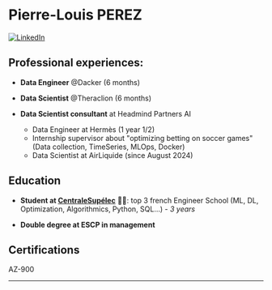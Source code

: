 # Pierre-Louis PEREZ 

[![LinkedIn](https://img.shields.io/badge/My_LinkedIn-blue?style=for-the-badge&logo=linkedin&logoColor=white)](https://www.linkedin.com/in/pierre-louis-perez/)

## Professional experiences:

- **Data Engineer** @Dacker (6 months)

- **Data Scientist** @Theraclion (6 months)

- **Data Scientist consultant** at Headmind Partners AI
    - Data Engineer at Hermès (1 year 1/2)
    - Internship supervisor about "optimizing betting on soccer games" (Data collection, TimeSeries, MLOps, Docker) 
    - Data Scientist at AirLiquide (since August 2024)


## Education

- **Student at [**CentraleSupélec**](https://www.centralesupelec.fr/)** :man_student:: top 3 french Engineer School (ML, DL, Optimization, Algorithmics, Python, SQL...) - *3 years*

- **Double degree at ESCP in management**


## Certifications

AZ-900

---
